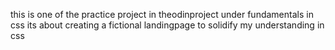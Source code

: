 this is one of the practice project in  theodinproject under fundamentals in css 
its about creating a fictional landingpage to solidify my understanding in css 